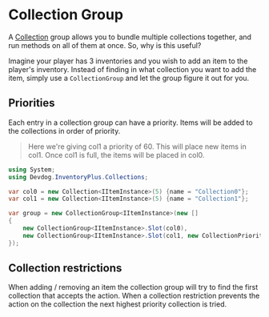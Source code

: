 # Collection Group

A [Collection](Collection.md) group allows you to bundle multiple collections together, and run methods on all of them at once. So, why is this useful?

Imagine your player has 3 inventories and you wish to add an item to the player's inventory.
Instead of finding in what collection you want to add the item,
simply use a `CollectionGroup` and let the group figure it out for you.

## Priorities

Each entry in a collection group can have a priority. Items will be added to the collections in order of priority.

> Here we're giving col1 a priority of 60. This will place new items in col1. Once col1 is full, the items will be placed in col0.

```csharp
using System;
using Devdog.InventoryPlus.Collections;

var col0 = new Collection<IItemInstance>(5) {name = "Collection0"};
var col1 = new Collection<IItemInstance>(5) {name = "Collection1"};

var group = new CollectionGroup<IItemInstance>(new []
{
	new CollectionGroup<IItemInstance>.Slot(col0), 
	new CollectionGroup<IItemInstance>.Slot(col1, new CollectionPriority<IItemInstance>(60, 60, 60)), 
});
```

## Collection restrictions
When adding / removing an item the collection group will try to find the first
collection that accepts the action. When a collection restriction prevents the action 
on the collection the next highest priority collection is tried.